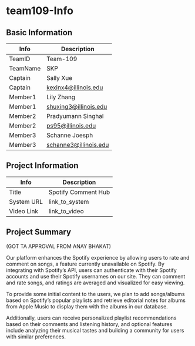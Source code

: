 # team109-Info

## Basic Information

|   Info      |        Description     |
| ----------- | ---------------------- |
| TeamID      |        Team-109        |
| TeamName    |         SKP         |
| Captain     |       Sally Xue     |
| Captain     |  kexinx4@illinois.edu  |
| Member1     |        Lily Zhang       |
| Member1     |   shuxing3@illinois.edu  |
| Member2     |     Pradyumann Singhal |
| Member2     |    ps95@illinois.edu   |
| Member3     |    Schanne Joesph  |
| Member3     |     schanne3@illinois.edu |

## Project Information

|   Info      |        Description     |
| ----------- | ---------------------- |
|  Title      |       Spotify Comment Hub     |
| System URL  |      link_to_system    |
| Video Link  |      link_to_video     |

## Project Summary
(GOT TA APPROVAL FROM ANAY BHAKAT)

Our platform enhances the Spotify experience by allowing users to rate and comment on songs, a feature currently unavailable on Spotify. By integrating with Spotify’s API, users can authenticate with their Spotify accounts and use their Spotify usernames on our site. They can comment and rate songs, and ratings are averaged and visualized for easy viewing. 

To provide some initial content to the users, we plan to add songs/albums based on Spotify’s popular playlists and retrieve editorial notes for albums from Apple Music to display them with the albums in our database.  

Additionally, users can receive personalized playlist recommendations based on their comments and listening history, and optional features include analyzing their musical tastes and building a community for users with similar preferences. 

